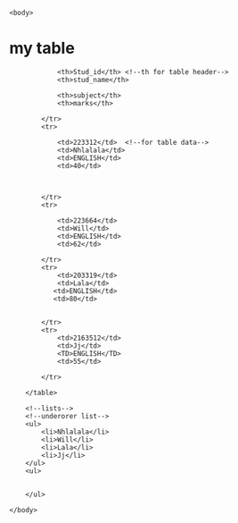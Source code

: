 <!DOCTYPE html>
<html> 
    <head>  <meta charset="UTF-8">
          <title> table</title></head>
  
    <body>
<h1> my table</h1>
<table style="width:100%"><!--for spacing -->
            <tr> <!--tr for table row-->
               
                <th>Stud_id</th> <!--th for table header-->
                <th>stud_name</th>
                
                <th>subject</th>
                <th>marks</th>
            
            </tr>
            <tr>
                
                <td>223312</td>  <!--for table data-->
                <td>Nhlalala</td> 
                <td>ENGLISH</td>
                <td>40</td>
                
               
                  
            </tr>
            <tr>
                
                <td>223664</td> 
                <td>Will</td>
                <td>ENGLISH</td>  
                <td>62</td>
               
            </tr>
            <tr>
                <td>203319</td> 
                <td>Lala</td>
               <td>ENGLISH</td>
               <td>80</td>
              
               
            </tr>
            <tr>
                <td>2163512</td>
                <td>Jj</td> 
                <TD>ENGLISH</TD>  
                <td>55</td>
                
            </tr>
    
        </table>

        <!--lists-->
        <!--underorer list-->
        <ul>
            <li>Nhlalala</li>
            <li>Will</li>
            <li>Lala</li>
            <li>Jj</li>
        </ul>
        <ul>

            
        </ul>

    </body>
</html>
